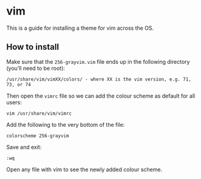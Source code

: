vim
===

This is a guide for installing a theme for vim across the OS.

## How to install

Make sure that the `256-grayvim.vim` file ends up in the following directory (you’ll need to be root):

    /usr/share/vim/vimXX/colors/ - where XX is the vim version, e.g. 71, 73, or 74

Then open the `vimrc` file so we can add the colour scheme as default for all users:

    vim /usr/share/vim/vimrc

Add the following to the very bottom of the file:

    colorscheme 256-grayvim

Save and exit:

    :wq

Open any file with vim to see the newly added colour scheme.
